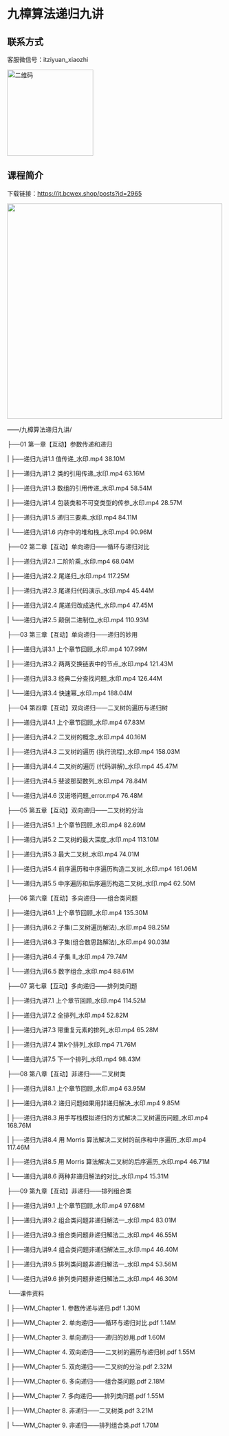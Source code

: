 # 九樟算法递归九讲

## 联系方式

客服微信号：itziyuan_xiaozhi

<img src="https://ziyuanyun.oss-cn-guangzhou.aliyuncs.com/common/20240614073449/666b82192834a.jpg" width="200" height="200" alt="二维码">

## 课程简介

下载链接：https://it.bcwex.shop/posts?id=2965

<img src="https://ziyuanyun.oss-cn-guangzhou.aliyuncs.com/yun/20240515184455/66449227914a6.jpg" width="500" alt="">

  

 ——/九樟算法递归九讲/

 ├──01 第一章【互动】参数传递和递归

 | ├──递归九讲1.1 值传递_水印.mp4 38.10M

 | ├──递归九讲1.2 类的引用传递_水印.mp4 63.16M

 | ├──递归九讲1.3 数组的引用传递_水印.mp4 58.54M

 | ├──递归九讲1.4 包装类和不可变类型的传参_水印.mp4 28.57M

 | ├──递归九讲1.5 递归三要素_水印.mp4 84.11M

 | └──递归九讲1.6 内存中的堆和栈_水印.mp4 90.96M

 ├──02 第二章【互动】单向递归——循环与递归对比

 | ├──递归九讲2.1 二阶阶乘_水印.mp4 68.04M

 | ├──递归九讲2.2 尾递归_水印.mp4 117.25M

 | ├──递归九讲2.3 尾递归代码演示_水印.mp4 45.44M

 | ├──递归九讲2.4 尾递归改成迭代_水印.mp4 47.45M

 | └──递归九讲2.5 颠倒二进制位_水印.mp4 110.93M

 ├──03 第三章【互动】单向递归——递归的妙用

 | ├──递归九讲3.1 上个章节回顾_水印.mp4 107.99M

 | ├──递归九讲3.2 两两交换链表中的节点_水印.mp4 121.43M

 | ├──递归九讲3.3 经典二分查找问题_水印.mp4 126.44M

 | └──递归九讲3.4 快速幂_水印.mp4 188.04M

 ├──04 第四章【互动】双向递归——二叉树的遍历与递归树

 | ├──递归九讲4.1 上个章节回顾_水印.mp4 67.83M

 | ├──递归九讲4.2 二叉树的概念_水印.mp4 40.16M

 | ├──递归九讲4.3 二叉树的遍历 (执行流程)_水印.mp4 158.03M

 | ├──递归九讲4.4 二叉树的遍历 (代码讲解)_水印.mp4 45.47M

 | ├──递归九讲4.5 斐波那契数列_水印.mp4 78.84M

 | └──递归九讲4.6 汉诺塔问题_error.mp4 76.48M

 ├──05 第五章【互动】双向递归——二叉树的分治

 | ├──递归九讲5.1 上个章节回顾_水印.mp4 82.69M

 | ├──递归九讲5.2 二叉树的最大深度_水印.mp4 113.10M

 | ├──递归九讲5.3 最大二叉树_水印.mp4 74.01M

 | ├──递归九讲5.4 前序遍历和中序遍历构造二叉树_水印.mp4 161.06M

 | └──递归九讲5.5 中序遍历和后序遍历构造二叉树_水印.mp4 62.50M

 ├──06 第六章【互动】多向递归——组合类问题

 | ├──递归九讲6.1 上个章节回顾_水印.mp4 135.30M

 | ├──递归九讲6.2 子集(二叉树遍历解法)_水印.mp4 98.25M

 | ├──递归九讲6.3 子集(组合数思路解法)_水印.mp4 90.03M

 | ├──递归九讲6.4 子集 II_水印.mp4 79.74M

 | └──递归九讲6.5 数字组合_水印.mp4 88.61M

 ├──07 第七章【互动】多向递归——排列类问题

 | ├──递归九讲7.1 上个章节回顾_水印.mp4 114.52M

 | ├──递归九讲7.2 全排列_水印.mp4 52.82M

 | ├──递归九讲7.3 带重复元素的排列_水印.mp4 65.28M

 | ├──递归九讲7.4 第k个排列_水印.mp4 71.76M

 | └──递归九讲7.5 下一个排列_水印.mp4 98.43M

 ├──08 第八章【互动】非递归——二叉树类

 | ├──递归九讲8.1 上个章节回顾_水印.mp4 63.95M

 | ├──递归九讲8.2 递归问题如果用非递归解决_水印.mp4 9.85M

 | ├──递归九讲8.3 用手写栈模拟递归的方式解决二叉树遍历问题_水印.mp4 168.76M

 | ├──递归九讲8.4 用 Morris 算法解决二叉树的前序和中序遍历_水印.mp4 117.46M

 | ├──递归九讲8.5 用 Morris 算法解决二叉树的后序遍历_水印.mp4 46.71M

 | └──递归九讲8.6 两种非递归解法的对比_水印.mp4 15.31M

 ├──09 第九章【互动】非递归——排列组合类

 | ├──递归九讲9.1 上个章节回顾_水印.mp4 97.68M

 | ├──递归九讲9.2 组合类问题非递归解法一_水印.mp4 83.01M

 | ├──递归九讲9.3 组合类问题非递归解法二_水印.mp4 46.55M

 | ├──递归九讲9.4 组合类问题非递归解法三_水印.mp4 46.40M

 | ├──递归九讲9.5 排列类问题非递归解法一_水印.mp4 53.56M

 | └──递归九讲9.6 排列类问题非递归解法二_水印.mp4 46.30M

 └──课件资料

 | ├──WM_Chapter 1. 参数传递与递归.pdf 1.30M

 | ├──WM_Chapter 2. 单向递归——循环与递归对比.pdf 1.14M

 | ├──WM_Chapter 3. 单向递归——递归的妙用.pdf 1.60M

 | ├──WM_Chapter 4. 双向递归——二叉树的遍历与递归树.pdf 1.55M

 | ├──WM_Chapter 5. 双向递归——二叉树的分治.pdf 2.32M

 | ├──WM_Chapter 6. 多向递归——组合类问题.pdf 2.18M

 | ├──WM_Chapter 7. 多向递归——排列类问题.pdf 1.55M

 | ├──WM_Chapter 8. 非递归——二叉树类.pdf 3.21M

 | └──WM_Chapter 9. 非递归——排列组合类.pdf 1.70M

  